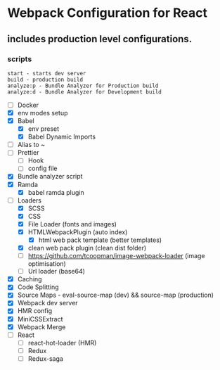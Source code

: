 # Webpack Configuration for React

## includes production level configurations.

### scripts

```
start - starts dev server
build - production build
analyze:p - Bundle Analyzer for Production build
analyze:d - Bundle Analyzer for Development build
```

- [ ] Docker
- [x] env modes setup
- [x] Babel
  - [x] env preset
  - [x] Babel Dynamic Imports
- [ ] Alias to ~
- [ ] Prettier
  - [ ] Hook
  - [ ] config file
- [x] Bundle analyzer script
- [x] Ramda
  - [x] babel ramda plugin
- [ ] Loaders
  - [x] SCSS
  - [x] CSS
  - [x] File Loader (fonts and images)
  - [x] HTMLWebpackPlugin (auto index)
    - [x] html web pack template (better templates)
  - [x] clean web pack plugin (clean dist folder)
  - [ ] https://github.com/tcoopman/image-webpack-loader (image optimisation)
  - [ ] Url loader (base64)
- [x] Caching
- [x] Code Splitting
- [x] Source Maps - eval-source-map (dev) && source-map (production)
- [x] Webpack dev server
- [x] HMR config
- [x] MiniCSSExtract
- [x] Webpack Merge
- [ ] React
  - [ ] react-hot-loader (HMR)
  - [ ] Redux
  - [ ] Redux-saga
